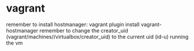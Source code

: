 # vagrant
remember to install hostmanager:  vagrant plugin install vagrant-hostmanager
remember to change the creator_uid (vagrant/machines/<machine>/virtualbox/creator_uid) to the current uid (id-u) running the vm
